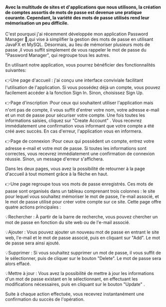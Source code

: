 #### Avec la multitude de sites et d'applications que nous utilisons, la création de comptes assortis de mots de passe est devenue une pratique courante. Cependant, la variété des mots de passe utilisés rend leur mémorisation un peu difficile.

C'est pourquoi j'ai récemment développée mon application Password Manager 🎉,qui vise à simplifier la gestion des mots de passe en utilisant JavaFX et MySQL. Désormais, au lieu de mémoriser plusieurs mots de passe ,il vous suffit simplement de vous rappeler le mot de passe du "Password Manager", qui regroupe tous les autres.

En utilisant notre application, vous pourrez bénéficier des fonctionnalités suivantes:

👉Une page d'accueil : j'ai conçu une interface conviviale facilitant l'utilisation de l'application. Si vous possédez déjà un compte, vous pouvez facilement accéder à la fonction Sign In. Sinon, choisissez Sign Up.

👉Page d'inscription :Pour ceux qui souhaitent utiliser l'application mais n'ont pas de compte, il vous suffit d'entrer votre nom, votre adresse e-mail et un mot de passe pour sécuriser votre compte. Une fois toutes les informations saisies, cliquez sur "Create Account" . Vous recevrez immédiatement une confirmation vous informant que votre compte a été créé avec succès. En cas d'erreur, l'application vous en informera.

👉Page de connexion :Pour ceux qui possèdent un compte, entrez votre adresse e-mail et votre mot de passe. Si toutes les informations sont correctes, vous recevrez immédiatement une confirmation de connexion réussie. Sinon, un message d'erreur s'affichera.

Dans les deux pages, vous avez la possibilité de retourner à la page d'accueil à tout moment grâce à la flèche en haut.

👉Une page regroupe tous vos mots de passe enregistrés. Ces mots de passe sont organisés dans un tableau comprenant trois colonnes : le site pour lequel vous souhaitez mémoriser le mot de passe, l'e-mail associé, et le mot de passe utilisé pour créer votre compte sur ce site. 
Cette page offre quatre actions principales :

💡Rechercher : À partir de la barre de recherche, vous pouvez chercher un mot de passe en fonction du site web ou de l'e-mail associé.

💡Ajouter : Vous pouvez ajouter un nouveau mot de passe en entrant le site web, l'e-mail et le mot de passe associé, puis en cliquant sur "Add". Le mot de passe sera ainsi ajouté.

💡Supprimer : Si vous souhaitez supprimer un mot de passe, il vous suffit de le sélectionner, puis de cliquer sur le bouton "Delete". Le mot de passe sera alors effacé.

💡Mettre à jour : Vous avez la possibilité de mettre à jour les informations d'un mot de passe existant en le sélectionnant, en effectuant les modifications nécessaires, puis en cliquant sur le bouton "Update" .

Suite à chaque action effectuée, vous recevrez instantanément une confirmation du succès de l'opération.
